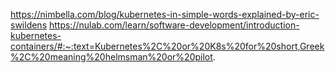 https://nimbella.com/blog/kubernetes-in-simple-words-explained-by-eric-swildens
https://nulab.com/learn/software-development/introduction-kubernetes-containers/#:~:text=Kubernetes%2C%20or%20K8s%20for%20short,Greek%2C%20meaning%20helmsman%20or%20pilot.
